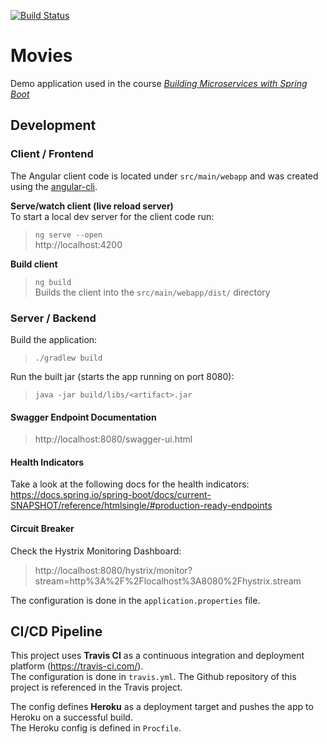 [![Build Status](https://travis-ci.com/ynnckth/movies.svg?branch=master)](https://travis-ci.com/ynnckth/movies)

# Movies
Demo application used in the course [*Building Microservices with Spring Boot*](https://github.com/ynnckth/building-microservices)


## Development

### Client / Frontend

The Angular client code is located under `src/main/webapp`
and was created using the [angular-cli](https://cli.angular.io/).

**Serve/watch client (live reload server)**  
To start a local dev server for the client code run:  
> `ng serve --open`    
http://localhost:4200

**Build client**
> `ng build`   
Builds the client into the `src/main/webapp/dist/` directory

### Server / Backend

Build the application: 
> `./gradlew build`

Run the built jar (starts the app running on port 8080):
> `java -jar build/libs/<artifact>.jar`

#### Swagger Endpoint Documentation
> http://localhost:8080/swagger-ui.html

#### Health Indicators
Take a look at the following docs for the health indicators:  
https://docs.spring.io/spring-boot/docs/current-SNAPSHOT/reference/htmlsingle/#production-ready-endpoints

#### Circuit Breaker
Check the Hystrix Monitoring Dashboard:  
> http://localhost:8080/hystrix/monitor?stream=http%3A%2F%2Flocalhost%3A8080%2Fhystrix.stream

The configuration is done in the `application.properties` file.



## CI/CD Pipeline
This project uses **Travis CI** as a continuous integration and deployment platform (https://travis-ci.com/).  
The configuration is done in `travis.yml`. The Github repository of this project is referenced in the Travis project.

The config defines **Heroku** as a deployment target and pushes the app to Heroku on a successful build.  
The Heroku config is defined in `Procfile`.

